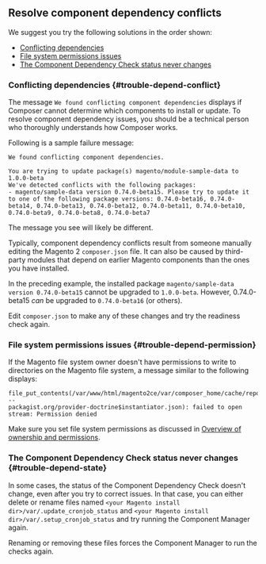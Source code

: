 <div markdown="1">

## Resolve component dependency conflicts

We suggest you try the following solutions in the order shown:

*	[Conflicting dependencies](#trouble-depend-conflict)
*	[File system permissions issues](#trouble-depend-permission)
*	[The Component Dependency Check status never changes](#trouble-depend-state)

### Conflicting dependencies {#trouble-depend-conflict}

The message `We found conflicting component dependencies` displays if Composer cannot determine which components to install or update. To resolve component dependency issues, you should be a technical person who thoroughly understands how Composer works.

Following is a sample failure message:

	We found conflicting component dependencies. 

	You are trying to update package(s) magento/module-sample-data to 1.0.0-beta
	We've detected conflicts with the following packages:
	- magento/sample-data version 0.74.0-beta15. Please try to update it to one of the following package versions: 0.74.0-beta16, 0.74.0-beta14, 0.74.0-beta13, 0.74.0-beta12, 0.74.0-beta11, 0.74.0-beta10, 0.74.0-beta9, 0.74.0-beta8, 0.74.0-beta7

<div class="bs-callout bs-callout-info" id="info">
  <p>The message you see will likely be different.</p>
</div>

Typically, component dependency conflicts result from someone manually editing the Magento 2 `composer.json` file. It can also be caused by third-party modules that depend on earlier Magento components than the ones you have installed.

In the preceding example, the installed package `magento/sample-data version 0.74.0-beta15` cannot be upgraded to `1.0.0-beta`. However, 0.74.0-beta15 *can* be upgraded to `0.74.0-beta16` (or others).

Edit `composer.json` to make any of these changes and try the readiness check again.

### File system permissions issues {#trouble-depend-permission}

If the Magento file system owner doesn't have permissions to write to directories on the Magento file system, a message similar to the following displays:

	file_put_contents(/var/www/html/magento2ce/var/composer_home/cache/repo/https---
	packagist.org/provider-doctrine$instantiator.json): failed to open stream: Permission denied

Make sure you set file system permissions as discussed in [Overview of ownership and permissions]({{page.baseurl}}/install-gde/prereq/file-sys-perms-over.html).

### The Component Dependency Check status never changes {#trouble-depend-state}

In some cases, the status of the Component Dependency Check doesn't change, even after you try to correct issues. In that case, you can either delete or rename files named `<your Magento install dir>/var/.update_cronjob_status` and `<your Magento install dir>/var/.setup_cronjob_status` and try running the Component Manager again.

Renaming or removing these files forces the Component Manager to run the checks again.